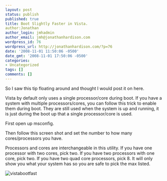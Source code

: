 ```yaml
---
layout: post
status: publish
published: true
title: Boot Slightly Faster in Vista.
author:Jonathan
author_login: jmhadmin
author_email: jmh@jonathanhardison.com
wordpress_id: 76
wordpress_url: http://jonathanhardison.com/?p=76
date: '2008-11-01 11:50:06 -0500'
date_gmt: '2008-11-01 17:50:06 -0500'
categories:
- Uncategorized
tags: []
comments: []
---
```

So I saw this tip floating around and thought I would post it on here.

Vista by default only uses a single processor/core during boot. If you have a system with multiple processors/cores, you can follow this trick to enable them during boot. They are still used when the system is up and running, it is just during the boot up that a single processor/core is used.



First open up msconfig.

Then follow this screen shot and set the number to how many cores/processors you have.

Processors and cores are interchangeable in this utility. If you have one processor with two cores, pick two. If you have two processors with one core, pick two. If you have two quad core processors, pick 8. It will only show you what your system has so you are safe to pick the max listed.

![vistabootfast]({{site.base}}/imagecontent/2008/11/bootfaster.jpg)
